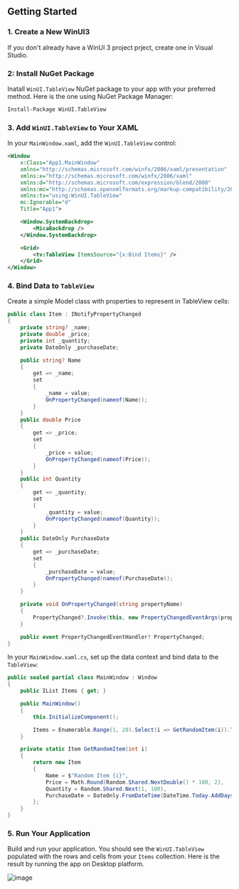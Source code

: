 ## Getting Started

### 1. Create a New WinUI3

If you don't already have a WinUI 3 project prject, create one in Visual Studio.

### 2: Install NuGet Package
Inatall `WinUI.TableView` NuGet package to your app with your preferred method. Here is the one using NuGet Package Manager:

```bash
Install-Package WinUI.TableView
```
### 3. Add `WinUI.TableView` to Your XAML

In your `MainWindow.xaml`, add the `WinUI.TableView` control:

```xml
<Window
    x:Class="App1.MainWindow"
    xmlns="http://schemas.microsoft.com/winfx/2006/xaml/presentation"
    xmlns:x="http://schemas.microsoft.com/winfx/2006/xaml"
    xmlns:d="http://schemas.microsoft.com/expression/blend/2008"
    xmlns:mc="http://schemas.openxmlformats.org/markup-compatibility/2006"
    xmlns:tv="using:WinUI.TableView"
    mc:Ignorable="d"
    Title="App1">

    <Window.SystemBackdrop>
        <MicaBackdrop />
    </Window.SystemBackdrop>

    <Grid>
        <tv:TableView ItemsSource="{x:Bind Items}" />
    </Grid>
</Window>
```

### 4. Bind Data to `TableView`

Create a simple Model class with properties to represent in TableView cells:

```csharp
public class Item : INotifyPropertyChanged
{
    private string? _name;
    private double _price;
    private int _quantity;
    private DateOnly _purchaseDate;

    public string? Name
    {
        get => _name;
        set
        {
            _name = value;
            OnPropertyChanged(nameof(Name));
        }
    }
    public double Price
    {
        get => _price;
        set
        {
            _price = value;
            OnPropertyChanged(nameof(Price));
        }
    }
    public int Quantity
    {
        get => _quantity;
        set
        {
            _quantity = value;
            OnPropertyChanged(nameof(Quantity));
        }
    }
    public DateOnly PurchaseDate
    {
        get => _purchaseDate;
        set
        {
            _purchaseDate = value;
            OnPropertyChanged(nameof(PurchaseDate));
        }
    }

    private void OnPropertyChanged(string propertyName)
    {
        PropertyChanged?.Invoke(this, new PropertyChangedEventArgs(propertyName));
    }

    public event PropertyChangedEventHandler? PropertyChanged;
}
```

In your `MainWindow.xaml.cs`, set up the data context and bind data to the `TableView`:

```csharp
public sealed partial class MainWindow : Window
{
    public IList Items { get; }

    public MainWindow()
    {
        this.InitializeComponent();

        Items = Enumerable.Range(1, 20).Select(i => GetRandomItem(i)).ToList();
    }

    private static Item GetRandomItem(int i)
    {
        return new Item
        {
            Name = $"Random Item {i}",
            Price = Math.Round(Random.Shared.NextDouble() * 100, 2),
            Quantity = Random.Shared.Next(1, 100),
            PurchaseDate = DateOnly.FromDateTime(DateTime.Today.AddDays(Random.Shared.Next(-90, 90)))
        };
    }
}
```

### 5. Run Your Application

Build and run your application. You should see the `WinUI.TableView` populated with the rows and cells from your `Items` collection. Here is the result by running the app on Desktop platform.


![image](https://github.com/user-attachments/assets/e00bffc7-19e0-40bd-bbda-07198d6bc60a)

